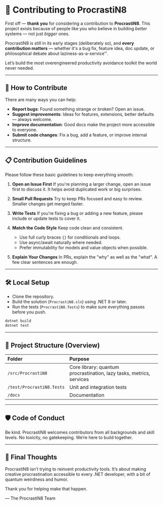 # 🐢 Contributing to ProcrastiN8

First off — **thank you** for considering a contribution to **ProcrastiN8**.
This project exists because of people like you who believe in building *better* systems — not just *bigger* ones.

ProcrastiN8 is still in its early stages (deliberately so), and **every contribution matters** — whether it's a bug fix, feature idea, doc update, or philosophical debate about laziness-as-a-service™.

Let’s build the most overengineered productivity avoidance toolkit the world never needed.

---

## 🚀 How to Contribute

There are many ways you can help:

- **Report bugs**: Found something strange or broken? Open an issue.
- **Suggest improvements**: Ideas for features, extensions, better defaults — always welcome.
- **Improve documentation**: Good docs make the project more accessible to everyone.
- **Submit code changes**: Fix a bug, add a feature, or improve internal structure.

---

## 📋 Contribution Guidelines

Please follow these basic guidelines to keep everything smooth:

1. **Open an Issue First**
   If you're planning a larger change, open an issue first to discuss it. It helps avoid duplicated work or big surprises.

2. **Small Pull Requests**
   Try to keep PRs focused and easy to review. Smaller changes get merged faster.

3. **Write Tests**
   If you're fixing a bug or adding a new feature, please include or update tests to cover it.

4. **Match the Code Style**
   Keep code clean and consistent.
   - Use full curly braces `{}` for conditionals and loops.
   - Use async/await naturally where needed.
   - Prefer immutability for models and value objects when possible.

5. **Explain Your Changes**
   In PRs, explain the "why" as well as the "what". A few clear sentences are enough.

---

## 🛠 Local Setup

- Clone the repository.
- Build the solution (`ProcrastiN8.sln`) using .NET 8 or later.
- Run the tests (`ProcrastiN8.Tests`) to make sure everything passes before you push.

```bash
dotnet build
dotnet test
```

---

## 🧩 Project Structure (Overview)

| Folder | Purpose |
|:-------|:--------|
| `/src/ProcrastiN8` | Core library: quantum procrastination, lazy tasks, metrics, services |
| `/test/ProcrastiN8.Tests` | Unit and integration tests |
| `/docs` | Documentation |

---

## 🛡️ Code of Conduct

Be kind.
ProcrastiN8 welcomes contributors from all backgrounds and skill levels. No toxicity, no gatekeeping. We’re here to build together.

---

## 📢 Final Thoughts

ProcrastiN8 isn't trying to reinvent productivity tools.
It’s about making creative procrastination accessible to every .NET developer, with a bit of quantum weirdness and humor.

Thank you for helping make that happen.

— The ProcrastiN8 Team
